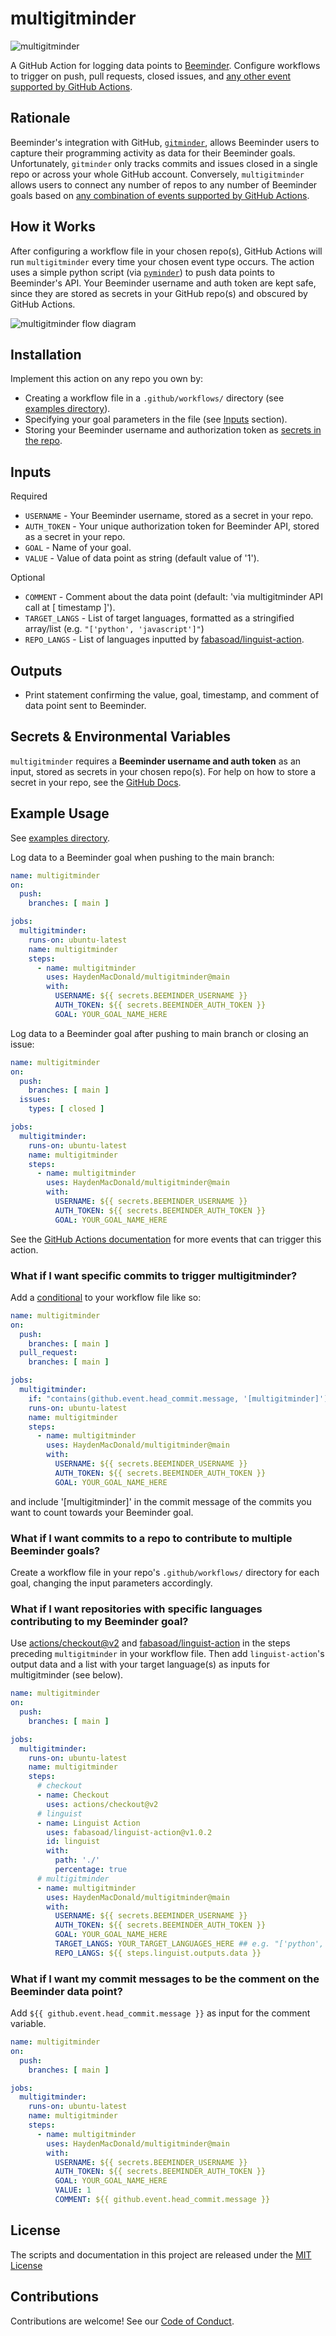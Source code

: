 # multigitminder

![multigitminder](https://github.com/HaydenMacDonald/multigitminder/actions/workflows/multigitminder.yml/badge.svg)

A GitHub Action for logging data points to [Beeminder](https://www.beeminder.com/home). Configure workflows to trigger on push, pull requests, closed issues, and [any other event supported by GitHub Actions](https://docs.github.com/en/actions/reference/events-that-trigger-workflows).

## Rationale

Beeminder's integration with GitHub, [`gitminder`](https://www.beeminder.com/gitminder), allows Beeminder users to capture their programming activity as data for their Beeminder goals. Unfortunately, `gitminder` only tracks commits and issues closed in a single repo or across your whole GitHub account. Conversely, `multigitminder` allows users to connect any number of repos to any number of Beeminder goals based on [any combination of events supported by GitHub Actions](https://docs.github.com/en/actions/reference/events-that-trigger-workflows).  

## How it Works

After configuring a workflow file in your chosen repo(s), GitHub Actions will run `multigitminder` every time your chosen event type occurs. The action uses a simple python script (via [`pyminder`](https://github.com/narthur/pyminder)) to push data points to Beeminder's API. Your Beeminder username and auth token are kept safe, since they are stored as secrets in your GitHub repo(s) and obscured by GitHub Actions.

<img src="/img/multigitminder-diagram.png" alt="multigitminder flow diagram">

## Installation

Implement this action on any repo you own by:
- Creating a workflow file in a `.github/workflows/` directory (see [examples directory](/examples)).
- Specifying your goal parameters in the file (see [Inputs](#Inputs) section).
- Storing your Beeminder username and authorization token as [secrets in the repo](#secrets--environmental-variables).

## Inputs
Required
- `USERNAME` - Your Beeminder username, stored as a secret in your repo.
- `AUTH_TOKEN` - Your unique authorization token for Beeminder API, stored as a secret in your repo.
- `GOAL` - Name of your goal.
- `VALUE` - Value of data point as string (default value of '1').

Optional
- `COMMENT` - Comment about the data point (default: 'via multigitminder API call at [ timestamp ]').
- `TARGET_LANGS` - List of target languages, formatted as a stringified array/list (e.g. `"['python', 'javascript']"`)
- `REPO_LANGS` - List of languages inputted by [fabasoad/linguist-action](https://github.com/marketplace/actions/linguist-action). 

## Outputs
- Print statement confirming the value, goal, timestamp, and comment of data point sent to Beeminder.

## Secrets & Environmental Variables

`multigitminder` requires a **Beeminder username and auth token** as an input, stored as secrets in your chosen repo(s). For help on how to store a secret in your repo, see the [GitHub Docs](https://docs.github.com/en/actions/reference/encrypted-secrets#creating-encrypted-secrets-for-a-repository).

## Example Usage

See [examples directory](/examples).

Log data to a Beeminder goal when pushing to the main branch:
```yaml
name: multigitminder
on:
  push:
    branches: [ main ]

jobs:
  multigitminder:
    runs-on: ubuntu-latest
    name: multigitminder
    steps:
      - name: multigitminder
        uses: HaydenMacDonald/multigitminder@main
        with:
          USERNAME: ${{ secrets.BEEMINDER_USERNAME }}
          AUTH_TOKEN: ${{ secrets.BEEMINDER_AUTH_TOKEN }}
          GOAL: YOUR_GOAL_NAME_HERE
```

Log data to a Beeminder goal after pushing to main branch or closing an issue:
```yaml
name: multigitminder
on:
  push:
    branches: [ main ]
  issues:
    types: [ closed ]

jobs:
  multigitminder:
    runs-on: ubuntu-latest
    name: multigitminder
    steps:
      - name: multigitminder
        uses: HaydenMacDonald/multigitminder@main
        with:
          USERNAME: ${{ secrets.BEEMINDER_USERNAME }}
          AUTH_TOKEN: ${{ secrets.BEEMINDER_AUTH_TOKEN }}
          GOAL: YOUR_GOAL_NAME_HERE
```

See the [GitHub Actions documentation](https://docs.github.com/en/actions/reference/events-that-trigger-workflows) for more events that can trigger this action.

### What if I want specific commits to trigger multigitminder?

Add a [conditional](https://docs.github.com/en/actions/reference/workflow-syntax-for-github-actions#jobsjob_idif) to your workflow file like so:

```yaml
name: multigitminder
on:
  push:
    branches: [ main ]
  pull_request:
    branches: [ main ]

jobs:
  multigitminder:
    if: "contains(github.event.head_commit.message, '[multigitminder]')" ## THIS LINE HERE
    runs-on: ubuntu-latest
    name: multigitminder
    steps:
      - name: multigitminder
        uses: HaydenMacDonald/multigitminder@main
        with:
          USERNAME: ${{ secrets.BEEMINDER_USERNAME }}
          AUTH_TOKEN: ${{ secrets.BEEMINDER_AUTH_TOKEN }}
          GOAL: YOUR_GOAL_NAME_HERE
```
and include '[multigitminder]' in the commit message of the commits you want to count towards your Beeminder goal.

### What if I want commits to a repo to contribute to multiple Beeminder goals?

Create a workflow file in your repo's `.github/workflows/` directory for each goal, changing the input parameters accordingly.

### What if I want repositories with specific languages contributing to my Beeminder goal?

Use [actions/checkout@v2](https://github.com/actions/checkout) and [fabasoad/linguist-action](https://github.com/marketplace/actions/linguist-action) in the steps preceding `multigitminder` in your workflow file. Then add `linguist-action`'s output data and a list with your target language(s) as inputs for multigitminder (see below). 

```yaml
name: multigitminder
on:
  push:
    branches: [ main ]

jobs:
  multigitminder:
    runs-on: ubuntu-latest
    name: multigitminder
    steps:
      # checkout
      - name: Checkout
        uses: actions/checkout@v2
      # linguist
      - name: Linguist Action
        uses: fabasoad/linguist-action@v1.0.2
        id: linguist
        with:
          path: './'
          percentage: true
      # multigitminder
      - name: multigitminder
        uses: HaydenMacDonald/multigitminder@main
        with:
          USERNAME: ${{ secrets.BEEMINDER_USERNAME }}
          AUTH_TOKEN: ${{ secrets.BEEMINDER_AUTH_TOKEN }}
          GOAL: YOUR_GOAL_NAME_HERE
          TARGET_LANGS: YOUR_TARGET_LANGUAGES_HERE ## e.g. "['python', 'dockerfile', 'javascript']" or simply Python
          REPO_LANGS: ${{ steps.linguist.outputs.data }}
```

### What if I want my commit messages to be the comment on the Beeminder data point?

Add `${{ github.event.head_commit.message }}` as input for the comment variable.

```yaml
name: multigitminder
on:
  push:
    branches: [ main ]

jobs:
  multigitminder:
    runs-on: ubuntu-latest
    name: multigitminder
    steps:
      - name: multigitminder
        uses: HaydenMacDonald/multigitminder@main
        with:
          USERNAME: ${{ secrets.BEEMINDER_USERNAME }}
          AUTH_TOKEN: ${{ secrets.BEEMINDER_AUTH_TOKEN }}
          GOAL: YOUR_GOAL_NAME_HERE
          VALUE: 1
          COMMENT: ${{ github.event.head_commit.message }}
```

## License

The scripts and documentation in this project are released under the [MIT License](LICENSE)

## Contributions

Contributions are welcome! See our [Code of Conduct](/.github/CODE_OF_CONDUCT.md).
